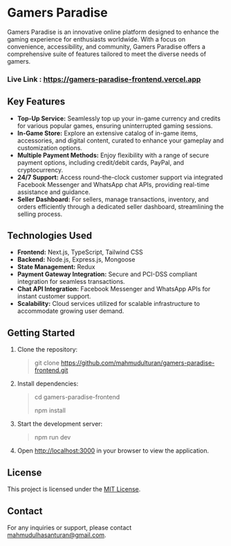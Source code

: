 # Gamers Paradise

Gamers Paradise is an innovative online platform designed to enhance the gaming experience for enthusiasts worldwide. With a focus on convenience, accessibility, and community, Gamers Paradise offers a comprehensive suite of features tailored to meet the diverse needs of gamers.

### Live Link : https://gamers-paradise-frontend.vercel.app

## Key Features

- **Top-Up Service:** Seamlessly top up your in-game currency and credits for various popular games, ensuring uninterrupted gaming sessions.
- **In-Game Store:** Explore an extensive catalog of in-game items, accessories, and digital content, curated to enhance your gameplay and customization options.
- **Multiple Payment Methods:** Enjoy flexibility with a range of secure payment options, including credit/debit cards, PayPal, and cryptocurrency.
- **24/7 Support:** Access round-the-clock customer support via integrated Facebook Messenger and WhatsApp chat APIs, providing real-time assistance and guidance.
- **Seller Dashboard:** For sellers, manage transactions, inventory, and orders efficiently through a dedicated seller dashboard, streamlining the selling process.

## Technologies Used

- **Frontend:** Next.js, TypeScript, Tailwind CSS
- **Backend:** Node.js, Express.js, Mongoose
- **State Management:** Redux
- **Payment Gateway Integration:** Secure and PCI-DSS compliant integration for seamless transactions.
- **Chat API Integration:** Facebook Messenger and WhatsApp APIs for instant customer support.
- **Scalability:** Cloud services utilized for scalable infrastructure to accommodate growing user demand.

## Getting Started

1. Clone the repository:

    >git clone https://github.com/mahmudulturan/gamers-paradise-frontend.git
    
2. Install dependencies:

    >cd gamers-paradise-frontend
    >
    >npm install


3. Start the development server:

    >npm run dev


4. Open [http://localhost:3000](http://localhost:3000) in your browser to view the application.


## License

This project is licensed under the [MIT License](LICENSE).

## Contact

For any inquiries or support, please contact [mahmudulhasanturan@gmail.com](mailto:mahmudulhasanturan@gmail.com).

